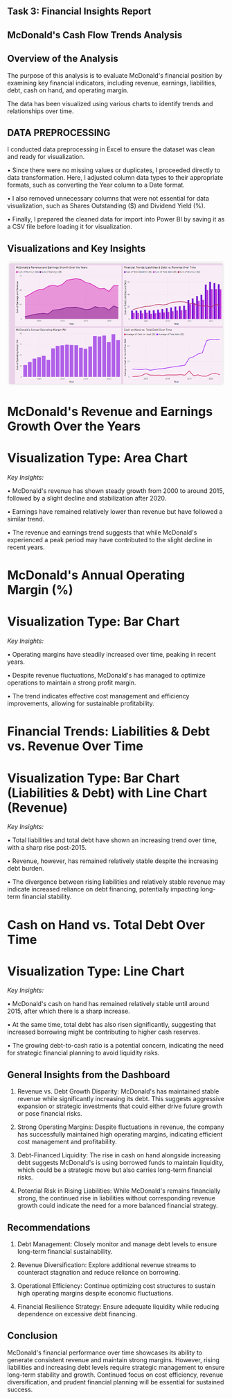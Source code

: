 ## Task 3: Financial Insights Report
## McDonald's Cash Flow Trends Analysis


## Overview of the Analysis
The purpose of this analysis is to evaluate McDonald's financial position by examining key financial indicators, including revenue, earnings, liabilities, debt, cash on hand, and operating margin.   


The data has been visualized using various charts to identify trends and relationships over time.  

## DATA PREPROCESSING  

I conducted data preprocessing in Excel to ensure the dataset was clean and ready for visualization.  

•	Since there were no missing values or duplicates, I proceeded directly to data transformation. Here, I adjusted column data types to their appropriate formats, such as converting the Year column to a Date format.


•	I also removed unnecessary columns that were not essential for data visualization, such as Shares Outstanding ($) and Dividend Yield (%).


•	Finally, I prepared the cleaned data for import into Power BI by saving it as a CSV file before loading it for visualization.


## Visualizations and Key Insights

![Dashboard](Dashboard%20Task%203.png)



# McDonald's Revenue and Earnings Growth Over the Years
# Visualization Type: Area Chart
*Key Insights:*


•	McDonald's revenue has shown steady growth from 2000 to around 2015, followed by a slight decline and stabilization after 2020.


•	Earnings have remained relatively lower than revenue but have followed a similar trend.


•	The revenue and earnings trend suggests that while McDonald's experienced a peak period may have contributed to the slight decline in recent years.


# McDonald's Annual Operating Margin (%)
# Visualization Type: Bar Chart
*Key Insights:*  


•	Operating margins have steadily increased over time, peaking in recent years.


•	Despite revenue fluctuations, McDonald's has managed to optimize operations to maintain a strong profit margin.


•	The trend indicates effective cost management and efficiency improvements, allowing for sustainable profitability.



# Financial Trends: Liabilities & Debt vs. Revenue Over Time
# Visualization Type: Bar Chart (Liabilities & Debt) with Line Chart (Revenue)
*Key Insights:*  


•	Total liabilities and total debt have shown an increasing trend over time, with a sharp rise post-2015.


•	Revenue, however, has remained relatively stable despite the increasing debt burden.


•	The divergence between rising liabilities and relatively stable revenue may indicate increased reliance on debt financing, potentially impacting long-term financial stability.


# Cash on Hand vs. Total Debt Over Time
# Visualization Type: Line Chart
*Key Insights:*  


•	McDonald's cash on hand has remained relatively stable until around 2015, after which there is a sharp increase.


•	At the same time, total debt has also risen significantly, suggesting that increased borrowing might be contributing to higher cash reserves.


•	The growing debt-to-cash ratio is a potential concern, indicating the need for strategic financial planning to avoid liquidity risks.


## General Insights from the Dashboard
1.	Revenue vs. Debt Growth Disparity: McDonald's has maintained stable revenue while significantly increasing its debt. This suggests aggressive expansion or strategic investments that could either drive future growth or pose financial risks.

	
2.	Strong Operating Margins: Despite fluctuations in revenue, the company has successfully maintained high operating margins, indicating efficient cost management and profitability.

	
3.	Debt-Financed Liquidity: The rise in cash on hand alongside increasing debt suggests McDonald's is using borrowed funds to maintain liquidity, which could be a strategic move but also carries long-term financial risks.

   
4.	Potential Risk in Rising Liabilities: While McDonald's remains financially strong, the continued rise in liabilities without corresponding revenue growth could indicate the need for a more balanced financial strategy.

 ## Recommendations
1.	Debt Management: Closely monitor and manage debt levels to ensure long-term financial sustainability.

   
2.	Revenue Diversification: Explore additional revenue streams to counteract stagnation and reduce reliance on borrowing.

   
3.	Operational Efficiency: Continue optimizing cost structures to sustain high operating margins despite economic fluctuations.

   
4.	Financial Resilience Strategy: Ensure adequate liquidity while reducing dependence on excessive debt financing.

## Conclusion
McDonald's financial performance over time showcases its ability to generate consistent revenue and maintain strong margins. However, rising liabilities and increasing debt levels require strategic management to ensure long-term stability and growth. Continued focus on cost efficiency, revenue diversification, and prudent financial planning will be essential for sustained success.

